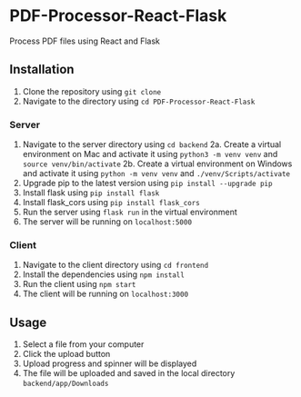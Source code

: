 # PDF-Processor-React-Flask

Process PDF files using React and Flask

## Installation

1. Clone the repository using `git clone`
2. Navigate to the directory using `cd PDF-Processor-React-Flask`

### Server

1. Navigate to the server directory using `cd backend`
2a. Create a virtual environment on Mac and activate it using `python3 -m venv venv` and `source venv/bin/activate`
2b. Create a virtual environment on Windows and activate it using `python -m venv venv` and `./venv/Scripts/activate`
3. Upgrade pip to the latest version using `pip install --upgrade pip`
4. Install flask using `pip install flask`
5. Install flask_cors using `pip install flask_cors`
6. Run the server using `flask run` in the virtual environment
7. The server will be running on `localhost:5000`

### Client

1. Navigate to the client directory using `cd frontend`
2. Install the dependencies using `npm install`
3. Run the client using `npm start`
4. The client will be running on `localhost:3000`

## Usage

1. Select a file from your computer
2. Click the upload button
3. Upload progress and spinner will be displayed
4. The file will be uploaded and saved in the local directory `backend/app/Downloads`
